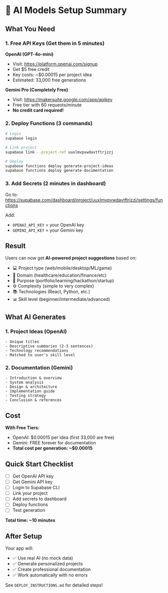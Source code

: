 # 🤖 AI Models Setup Summary

## What You Need

### 1. Free API Keys (Get them in 5 minutes)

**OpenAI (GPT-4o-mini)**
- Visit: https://platform.openai.com/signup  
- Get $5 free credit
- Key costs: ~$0.00015 per project idea
- Estimated: 33,000 free generations

**Gemini Pro (Completely Free)**
- Visit: https://makersuite.google.com/app/apikey
- Free tier with 60 requests/minute
- **No credit card required!**

### 2. Deploy Functions (3 commands)

```bash
# Login
supabase login

# Link project  
supabase link --project-ref uuxlmvpvwdavtftrjzzj

# Deploy
supabase functions deploy generate-project-ideas
supabase functions deploy generate-documentation
```

### 3. Add Secrets (2 minutes in dashboard)

Go to: https://supabase.com/dashboard/project/uuxlmvpvwdavtftrjzzj/settings/functions

Add:
- `OPENAI_API_KEY` = your OpenAI key
- `GEMINI_API_KEY` = your Gemini key

## Result

Users can now get **AI-powered project suggestions** based on:
- 💻 Project type (web/mobile/desktop/ML/game)
- 🏥 Domain (healthcare/education/finance/etc)
- 🎯 Purpose (portfolio/learning/hackathon/startup)
- ⚙️ Complexity (simple to very complex)
- 📚 Technologies (React, Python, etc.)
- 📊 Skill level (beginner/intermediate/advanced)

## What AI Generates

### 1. Project Ideas (OpenAI)
```
- Unique titles
- Descriptive summaries (2-3 sentences)
- Technology recommendations
- Matched to user's skill level
```

### 2. Documentation (Gemini)
```
- Introduction & overview
- System analysis
- Design & architecture  
- Implementation guide
- Testing strategy
- Conclusion & references
```

## Cost

**With Free Tiers:**
- OpenAI: $0.00015 per idea (first 33,000 are free)
- Gemini: FREE forever for documentation
- **Total cost per generation: ~$0.00015**

## Quick Start Checklist

- [ ] Get OpenAI API key
- [ ] Get Gemini API key  
- [ ] Login to Supabase CLI
- [ ] Link your project
- [ ] Add secrets to dashboard
- [ ] Deploy functions
- [ ] Test generation

**Total time: ~10 minutes**

## After Setup

Your app will:
- ✅ Use real AI (no mock data)
- ✅ Generate personalized projects
- ✅ Create professional documentation
- ✅ Work automatically with no errors

See `DEPLOY_INSTRUCTIONS.md` for detailed steps!

